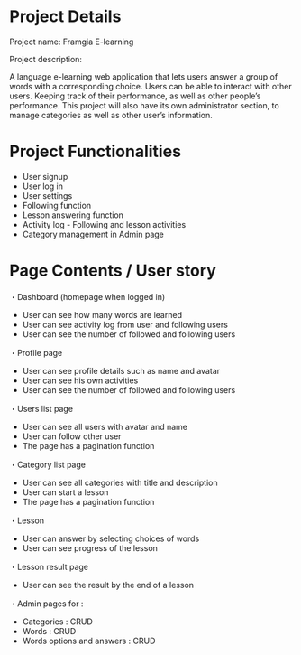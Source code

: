 # Project Details
Project name: Framgia E-learning 

Project description: 

A language e-learning web application that lets users answer a group of words with a corresponding choice. Users can be able to interact with other users. Keeping track of their performance, as well as other people’s performance. This project will also have its own administrator section, to manage categories as well as other user’s information.

# Project Functionalities
* User signup
* User log in
* User settings
* Following function
* Lesson answering function
* Activity log - Following and lesson activities
* Category management in Admin page

# Page Contents / User story
・Dashboard (homepage when logged in)
* User can see how many words are learned
* User can see activity log from user and following users
* User can see the number of followed and following users


・Profile page
* User can see profile details such as name and avatar
* User can see his own activities
* User can see the number of followed and following users


・Users list page
* User can see all users with avatar and name
* User can follow other user
* The page has a pagination function


・Category list page
* User can see all categories with title and description
* User can start a lesson
* The page has a pagination function


・Lesson 
* User can answer by selecting choices of words
* User can see progress of the lesson


・Lesson result page
* User can see the result by the end of a lesson


・Admin pages for  :
* Categories : CRUD
* Words : CRUD
* Words options and answers  : CRUD


